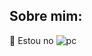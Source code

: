 ## Sobre mim: 
🎯 Estou no
![pc](https://user-images.githubusercontent.com/65691094/126377146-6983b582-cedc-49bd-92f6-3863cc3b1e61.png)
